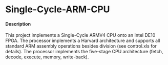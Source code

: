 # Single-Cycle-ARM-CPU
#### Description
This project implements a Single-Cycle ARMV4 CPU onto an Intel DE10 FPGA. The processor implements a Harvard architecture and supports all standard ARM assembly operations besides division (see control.xls for details). The processor implements the five-stage CPU architecture (fetch, decode, execute, memory, write-back).

